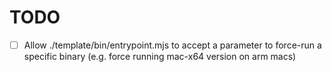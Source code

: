 # TODO

- [ ] Allow ./template/bin/entrypoint.mjs to accept a parameter to force-run a specific binary (e.g. force running mac-x64 version on arm macs)

